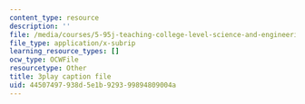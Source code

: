```yaml
---
content_type: resource
description: ''
file: /media/courses/5-95j-teaching-college-level-science-and-engineering-fall-2015/44507497938d5e1b929399894809004a_zoa2pKYp_fk.vtt
file_type: application/x-subrip
learning_resource_types: []
ocw_type: OCWFile
resourcetype: Other
title: 3play caption file
uid: 44507497-938d-5e1b-9293-99894809004a
---
```

